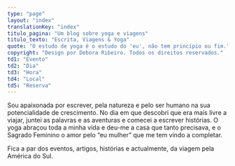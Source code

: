 ```yaml
---
type: "page"
layout: "index"
translationKey: "index"
titulo_pagina: "Um blog sobre yoga e viagens"
titulo_texto: "Escrita, Viagens & Yoga"
quote: "O estudo de yoga é o estudo do 'eu', não tem princípio ou fim."
copyright: "Design por Debora Ribeiro. Todos os direitos reservados."
td1: "Evento"
td2: "Dia"
td3: "Hora"
td4: "Local"
td5: "Reserva"
---
```

Sou apaixonada por escrever, pela natureza e pelo ser humano na sua potencialidade de crescimento.
No dia em que descobri que era mais livre a viajar, juntei as palavras e as aventuras e comecei a escrever histórias. O yoga abraçou toda a minha vida e deu-me a casa que tanto precisava, e o Sagrado Feminino o amor pelo “eu mulher” que me tem vindo a completar.

Fica a par dos eventos, artigos, histórias e actualmente, da viagem pela América do Sul.
